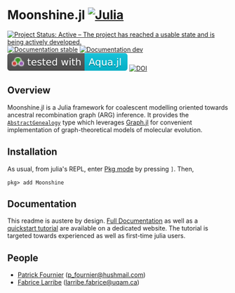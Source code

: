 # Moonshine.jl [![Julia](https://img.shields.io/badge/-Julia-9558B2?style=for-the-badge&logo=julia&logoColor=white)](https://julialang.org/)
[![Project Status: Active – The project has reached a usable state and is being actively developed.](https://www.repostatus.org/badges/latest/active.svg)](https://www.repostatus.org/#active)
[![Documentation stable](https://img.shields.io/badge/docs-stable-blue.svg)](https://moonshine.patrickfournier.ca/stable/)
[![Documentation dev](https://img.shields.io/badge/docs-dev-blue.svg)](https://moonshine.patrickfournier.ca/dev/)
[![Aqua QA](https://raw.githubusercontent.com/JuliaTesting/Aqua.jl/master/badge.svg)](https://github.com/JuliaTesting/Aqua.jl)
[![DOI](https://zenodo.org/badge/974384938.svg)](https://doi.org/10.5281/zenodo.15558973)

## Overview
Moonshine.jl is a Julia framework for coalescent modelling oriented towards ancestral recombination graph (ARG) inference. It provides the [`AbstractGenealogy`](https://moonshine.patrickfournier.ca/stable/reference/AbstractGenealogy/#Moonshine.AbstractGenealogy) type which leverages [Graph.jl](https://github.com/JuliaGraphs/Graphs.jl) for convenient implementation of graph-theoretical models of molecular evolution.

## Installation
As usual, from julia's REPL, enter [Pkg mode](https://docs.julialang.org/en/v1/stdlib/REPL/#Pkg-mode) by pressing `]`. Then,
```julia-repl
pkg> add Moonshine
```

## Documentation
This readme is austere by design. [Full Documentation](https://moonshine.patrickfournier.ca/stable/) as well as a [quickstart tutorial](https://moonshine.patrickfournier.ca/stable/quickstart) are available on a dedicated website. The tutorial is targeted towards experienced as well as first-time julia users.

## People
* [Patrick Fournier](https://www.patrickfournier.ca) (p_fournier@hushmail.com)
* [Fabrice Larribe](http://fabricelarribe.uqam.ca) (larribe.fabrice@uqam.ca)
